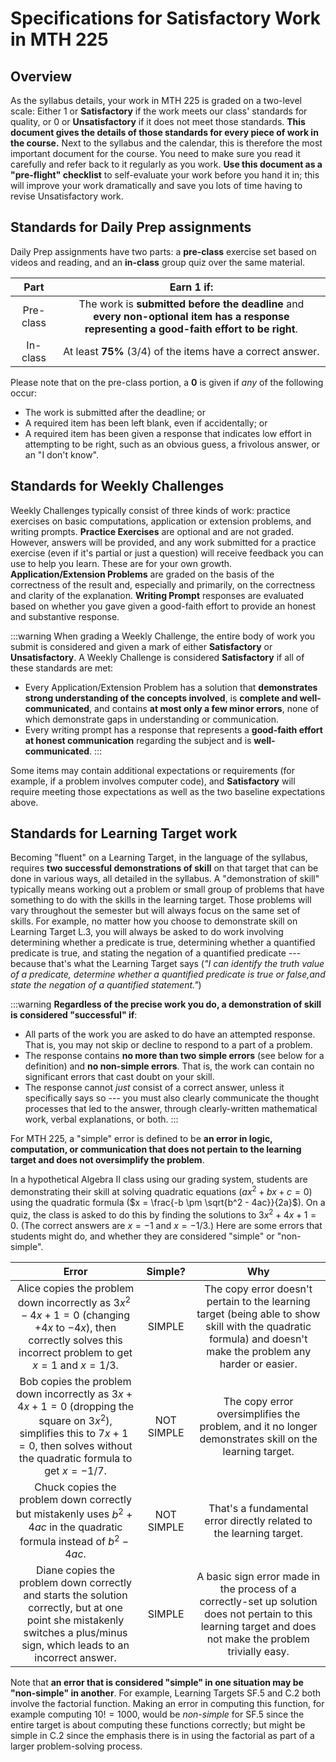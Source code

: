 # Specifications for Satisfactory Work in MTH 225

## Overview

As the syllabus details, your work in MTH 225 is graded on a two-level scale: Either 1 or **Satisfactory** if the work meets our class' standards for quality, or 0 or **Unsatisfactory** if it does not meet those standards. **This document gives the details of those standards for every piece of work in the course.** Next to the syllabus and the calendar, this is therefore the most important document for the course. You need to make sure you read it carefully and refer back to it regularly as you work. **Use this document as a "pre-flight" checklist** to self-evaluate your work before you hand it in; this will improve your work dramatically and save you lots of time having to revise Unsatisfactory work. 

## Standards for Daily Prep assignments

Daily Prep assignments have two parts: a **pre-class** exercise set based on videos and reading, and an **in-class** group quiz over the same material. 

| Part | Earn **1** if: | 
|:---: | :-----------: | 
| Pre-class | The work is **submitted before the deadline** and <br> **every non-optional item has a response representing a good-faith effort to be right**. | 
| In-class | At least **75%** (3/4) of the items have a correct answer. | 

Please note that on the pre-class portion, a **0** is given if *any* of the following occur: 

- The work is submitted after the deadline; or
- A required item has been left blank, even if accidentally; or 
- A required item has been given a response that indicates low effort in attempting to be right, such as an obvious guess, a frivolous answer, or an "I don't know". 

## Standards for Weekly Challenges 

Weekly Challenges typically consist of three kinds of work: practice exercises on basic computations, application or extension problems, and writing prompts. **Practice Exercises** are optional and are not graded. However, answers will be provided, and any work submitted for a practice exercise (even if it's partial or just a question) will receive feedback you can use to help you learn. These are for your own growth. **Application/Extension Problems** are graded on the basis of the correctness of the result and, especially and primarily, on the correctness and clarity of the explanation. **Writing Prompt** responses are evaluated based on whether you gave given a good-faith effort to provide an honest and substantive response. 



:::warning
When grading a Weekly Challenge, the entire body of work you submit is considered and given a mark of either **Satisfactory** or **Unsatisfactory**. A Weekly Challenge is considered **Satisfactory** if all of these standards are met: 

- Every Application/Extension Problem has a solution that **demonstrates strong understanding of the concepts involved**, is **complete and well-communicated**, and contains **at most only a few minor errors**, none of which demonstrate gaps in understanding or communication. 
- Every writing prompt has a response that represents a **good-faith effort at honest communication** regarding the subject and is **well-communicated**. 
:::

Some items may contain additional expectations or requirements (for example, if a problem involves computer code), and **Satisfactory** will require meeting those expectations as well as the two baseline expectations above. 


## Standards for Learning Target work 

Becoming "fluent" on a Learning Target, in the language of the syllabus, requires **two successful demonstrations of skill** on that target that can be done in various ways, all detailed in the syllabus. A "demonstration of skill" typically means working out a problem or small group of problems that have something to do with the skills in the learning target. Those problems will vary throughout the semester but will always focus on the same set of skills. For example, no matter how you choose to demonstrate skill on Learning Target L.3, you will always be asked to do work involving determining whether a predicate is true, determining whether a quantified predicate is true, and stating the negation of a quantified predicate --- because that's what the Learning Target says (*"I can identify the truth value of a predicate, determine whether a quantified predicate is true or false,and state the negation of a quantified statement."*)


:::warning
**Regardless of the precise work you do, a demonstration of skill is considered "successful" if**: 

- All parts of the work you are asked to do have an attempted response. That is, you may not skip or decline to respond to a part of a problem.
- The response contains **no more than two simple errors** (see below for a definition) and **no non-simple errors**. That is, the work can contain no significant errors that cast doubt on your skill. 
- The response cannot *just* consist of a correct answer, unless it specifically says so --- you must also clearly communicate the thought processes that led to the answer, through clearly-written mathematical work, verbal explanations, or both. 
:::

For MTH 225, a "simple" error is defined to be **an error in logic, computation, or communication that does not pertain to the learning target and does not oversimplify the problem**. 


In a hypothetical Algebra II class using our grading system, students are demonstrating their skill at solving quadratic equations ($ax^2 + bx + c = 0$) using the quadratic formula ($x = \frac{-b \pm \sqrt{b^2 - 4ac}}{2a}$). On a quiz, the class is asked to do this by finding the solutions to $3x^2 + 4x + 1 = 0$. (The correct answers are $x = -1$ and $x=-1/3$.) Here are some errors that students might do, and whether they are considered "simple" or "non-simple". 

| Error | Simple? | Why | 
| :---: | :--------: | :---: | 
| Alice copies the problem down incorrectly as $3x^2 - 4x + 1 = 0$ (changing $+4x$ to $-4x$), then correctly solves this incorrect problem to get $x=1$ and $x=1/3$. | SIMPLE | The copy error doesn't pertain to the learning target (being able to show skill with the quadratic formula) and doesn't make the problem any harder or easier. | 
| Bob copies the problem down incorrectly as $3x + 4x + 1 = 0$ (dropping the square on $3x^2$), simplifies this to $7x + 1 = 0$, then solves without the quadratic formula to get $x=-1/7$. | NOT SIMPLE | The copy error oversimplifies the problem, and it no longer demonstrates skill on the learning target. | 
| Chuck copies the problem down correctly but mistakenly uses $b^2 + 4ac$ in the quadratic formula instead of $b^2-4ac$. | NOT SIMPLE | That's a fundamental error directly related to the learning target. | 
| Diane copies the problem down correctly and starts the solution correctly, but at one point she mistakenly switches a plus/minus sign, which leads to an incorrect answer. | SIMPLE | A basic sign error made in the process of a correctly-set up solution does not pertain to this learning target and does not make the problem trivially easy. | 

Note that **an error that is considered "simple" in one situation may be "non-simple" in another**. For example, Learning Targets SF.5 and C.2 both involve the factorial function. Making an error in computing this function, for example computing $10! = 1000$, would be *non-simple* for SF.5 since the entire target is about computing these functions correctly; but might be simple in C.2 since the emphasis there is in using the factorial as part of a larger problem-solving process. 